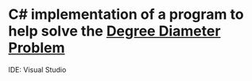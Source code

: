 # C# implementation of a program to help solve the [Degree Diameter Problem](https://en.wikipedia.org/wiki/Degree_diameter_problem)

IDE: Visual Studio
